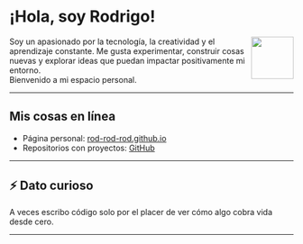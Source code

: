 # ¡Hola, soy Rodrigo!

<img align="right" src="https://gifer.com/es/gifs/dancing-frog.gif" width="75"/>

Soy un apasionado por la tecnología, la creatividad y el aprendizaje constante. Me gusta experimentar, construir cosas nuevas y explorar ideas que puedan impactar positivamente mi entorno.  
Bienvenido a mi espacio personal. 

---

## Mis cosas en línea

- Página personal: [rod-rod-rod.github.io](https://rod-rod-rod.github.io/Rod-Rod-Rod)
- Repositorios con proyectos: [GitHub](https://github.com/rod-rod-rod)

---


## ⚡ Dato curioso

A veces escribo código solo por el placer de ver cómo algo cobra vida desde cero.

---
